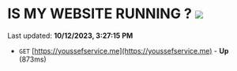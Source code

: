 # IS MY WEBSITE RUNNING ? [![](https://img.shields.io/static/v1?label=Sponsor&message=%E2%9D%A4&logo=GitHub&color=%23fe8e86)](https://github.com/sponsors/<username>)

Last updated: **10/12/2023, 3:27:15 PM**

- `GET` [https://youssefservice.me](https://youssefservice.me) - **Up** (873ms)
